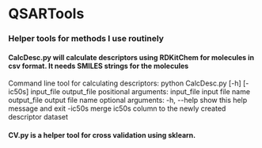 # QSARTools

### Helper tools for methods I use routinely 

#### CalcDesc.py will calculate descriptors using RDKitChem for molecules in csv format. It needs SMILES strings for the molecules
Command line tool for calculating descriptors:
python CalcDesc.py [-h] [-ic50s] input_file output_file
positional arguments:
  input_file  input file name
  output_file output file name
optional arguments:
-h, --help show this help message and exit
-ic50s  merge ic50s column to the newly created descriptor dataset





#### CV.py is a helper tool for cross validation using sklearn.

